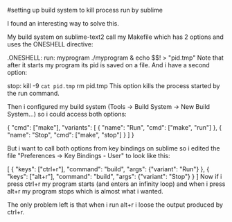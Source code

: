 #setting up build system to kill process run by sublime

I found an interesting way to solve this.

My build system on sublime-text2 call my Makefile which has 2 options and uses the ONESHELL directive:

.ONESHELL:
run: myprogram
    ./myprogram &
    echo $$! > "pid.tmp"
Note that after it starts my program its pid is saved on a file. And i have a second option:

stop:
    kill -9 `cat pid.tmp`
    rm pid.tmp
This option kills the process started by the run command.

Then i configured my build system (Tools -> Build System -> New Build System...) so i could access both options:

{
    "cmd": ["make"],
    "variants":
    [
            {
                    "name": "Run",
                    "cmd": ["make", "run"]
            },
            {
                    "name": "Stop",
                    "cmd": ["make", "stop"]
            }
    ]
}

But i want to call both options from key bindings on sublime so i edited the file "Preferences -> Key Bindings - User" to look like this:

[
{ "keys": ["ctrl+r"], "command": "build", "args": {"variant": "Run"} },
{ "keys": ["alt+r"], "command": "build", "args": {"variant": "Stop"} }
]
Now if i press ctrl+r my program starts (and enters an infinity loop) and when i press alt+r my program stops which is almost what i wanted.

The only problem left is that when i run alt+r i loose the output produced by ctrl+r.